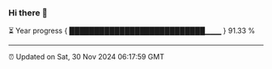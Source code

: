 ### Hi there 👋

⏳ Year progress { ███████████████████████████▁▁▁ } 91.33 %

---

⏰ Updated on Sat, 30 Nov 2024 06:17:59 GMT
